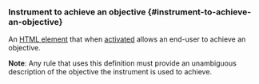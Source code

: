 ### Instrument to achieve an objective {#instrument-to-achieve-an-objective}

An [HTML element][] that when [activated][] allows an end-user to achieve an objective.

**Note**: Any rule that uses this definition must provide an unambiguous description of the objective the instrument is used to achieve.

[activated]: https://html.spec.whatwg.org/#activation
[html element]: https://html.spec.whatwg.org/multipage/dom.html#htmlelement
